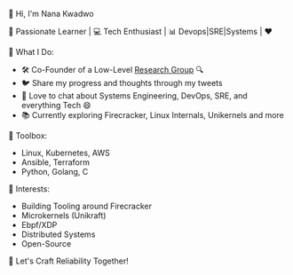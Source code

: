 👋 Hi, I'm Nana Kwadwo

🧠 Passionate Learner | 💻 Tech Enthusiast | 📊 Devops|SRE|Systems | ❤️

📝 What I Do:
- 🛠️ Co-Founder of a Low-Level [Research Group](https://github.com/bxffour) 🔍
- 🐦 Share my progress and thoughts through my tweets
- 💬 Love to chat about Systems Engineering, DevOps, SRE, and everything Tech 😄
- 📚 Currently exploring Firecracker, Linux Internals, Unikernels and more

🚀 Toolbox:
- Linux, Kubernetes, AWS
- Ansible, Terraform
- Python, Golang, C

🌱 Interests:
- Building Tooling around Firecracker
- Microkernels (Unikraft)
- Ebpf/XDP
- Distributed Systems
- Open-Source

🌟 Let's Craft Reliability Together!
